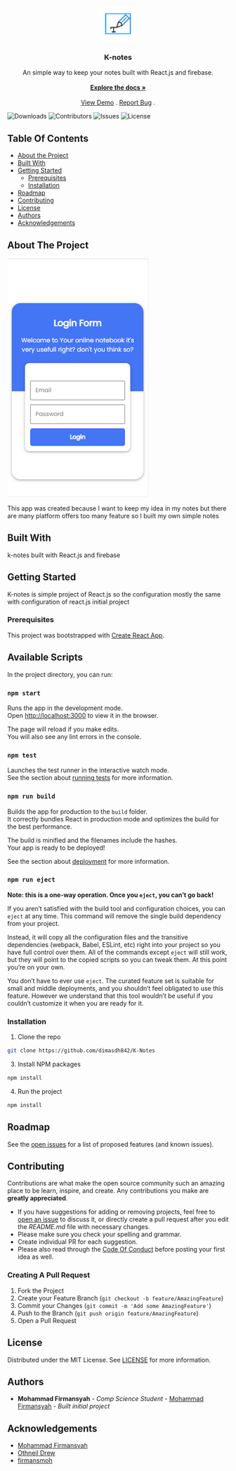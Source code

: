 <br/>
<p align="center">
  <a href="https://github.com/dimasdh842/notes-reactjs">
    <img src="public/logo.png" alt="Logo" width="80" height="80">
  </a>

  <h3 align="center">K-notes</h3>

  <p align="center">
    An simple way to keep your notes built with React.js and firebase.
    <br/>
    <br/>
    <a href="https://github.com/dimasdh842/notes-reactjs"><strong>Explore the docs »</strong></a>
    <br/>
    <br/>
    <a href="https://github.com/dimasdh842/notes-reactjs">View Demo</a>
    .
    <a href="https://github.com/dimasdh842/notes-reactjs/issues">Report Bug</a>
    .
  </p>
</p>

![Downloads](https://img.shields.io/github.com/dimasdh842/K-Notes/total) ![Contributors](https://img.shields.io/github.com/dimasdh842/K-Notes?color=dark-green) ![Issues](https://img.shields.io/github.com/dimasdh842/K-Notes) ![License](https://img.shields.io/github.com/dimasdh842/K-Notes) 

## Table Of Contents

* [About the Project](#about-the-project)
* [Built With](#built-with)
* [Getting Started](#getting-started)
  * [Prerequisites](#prerequisites)
  * [Installation](#installation)
* [Roadmap](#roadmap)
* [Contributing](#contributing)
* [License](#license)
* [Authors](#authors)
* [Acknowledgements](#acknowledgements)

## About The Project

![Screen Shot](SS.png)

This app was created because I want to keep my idea in my notes but there are many platform offers too many feature so I built my own simple notes

## Built With

k-notes built with React.js and firebase 

## Getting Started

K-notes is simple project of React.js so the configuration mostly the same with configuration of react.js initial project

### Prerequisites

This project was bootstrapped with [Create React App](https://github.com/facebook/create-react-app).

## Available Scripts

In the project directory, you can run:

### `npm start`

Runs the app in the development mode.\
Open [http://localhost:3000](http://localhost:3000) to view it in the browser.

The page will reload if you make edits.\
You will also see any lint errors in the console.

### `npm test`

Launches the test runner in the interactive watch mode.\
See the section about [running tests](https://facebook.github.io/create-react-app/docs/running-tests) for more information.

### `npm run build`

Builds the app for production to the `build` folder.\
It correctly bundles React in production mode and optimizes the build for the best performance.

The build is minified and the filenames include the hashes.\
Your app is ready to be deployed!

See the section about [deployment](https://facebook.github.io/create-react-app/docs/deployment) for more information.

### `npm run eject`

**Note: this is a one-way operation. Once you `eject`, you can’t go back!**

If you aren’t satisfied with the build tool and configuration choices, you can `eject` at any time. This command will remove the single build dependency from your project.

Instead, it will copy all the configuration files and the transitive dependencies (webpack, Babel, ESLint, etc) right into your project so you have full control over them. All of the commands except `eject` will still work, but they will point to the copied scripts so you can tweak them. At this point you’re on your own.

You don’t have to ever use `eject`. The curated feature set is suitable for small and middle deployments, and you shouldn’t feel obligated to use this feature. However we understand that this tool wouldn’t be useful if you couldn’t customize it when you are ready for it.


### Installation

1. Clone the repo

```sh
git clone https://github.com/dimasdh842/K-Notes
```

3. Install NPM packages

```sh
npm install
```

4. Run the project

```sh
npm install
```

## Roadmap

See the [open issues](https://github.com/dimasdh842/notes-reactjs/issues) for a list of proposed features (and known issues).

## Contributing

Contributions are what make the open source community such an amazing place to be learn, inspire, and create. Any contributions you make are **greatly appreciated**.
* If you have suggestions for adding or removing projects, feel free to [open an issue](https://github.com/dimasdh842/notes-reactjs/issues/new) to discuss it, or directly create a pull request after you edit the *README.md* file with necessary changes.
* Please make sure you check your spelling and grammar.
* Create individual PR for each suggestion.
* Please also read through the [Code Of Conduct](https://github.com/dimasdh842/notes-reactjs/blob/main/CODE_OF_CONDUCT.md) before posting your first idea as well.

### Creating A Pull Request

1. Fork the Project
2. Create your Feature Branch (`git checkout -b feature/AmazingFeature`)
3. Commit your Changes (`git commit -m 'Add some AmazingFeature'`)
4. Push to the Branch (`git push origin feature/AmazingFeature`)
5. Open a Pull Request

## License

Distributed under the MIT License. See [LICENSE](https://github.com/dimasdh842/notes-reactjs/blob/main/LICENSE.md) for more information.

## Authors

* **Mohammad Firmansyah** - *Comp Science Student* - [Mohammad Firmansyah](https://github.com/dmasdh842/) - *Built initial project*

## Acknowledgements

* [Mohammad Firmansyah](https://github.com/dimasdh842)
* [Othneil Drew](https://github.com/othneildrew/Best-README-Template)
* [firmansmoh](https://mrrangga.github.io)
